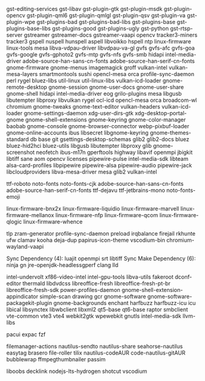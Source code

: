 
gst-editing-services  gst-libav  gst-plugin-gtk  gst-plugin-msdk  gst-plugin-opencv  gst-plugin-qml6  gst-plugin-qmlgl  gst-plugin-qsv gst-plugin-va  gst-plugin-wpe  gst-plugins-bad  gst-plugins-bad-libs gst-plugins-base  gst-plugins-base-libs gst-plugins-good gst-plugins-ugly gst-python gst-rtsp-server gstreamer gstreamer-docs  gstreamer-vaapi opencv tracker3-miners tracker3 gspell nuspell hunspell aspell libvoikko hspell ntp linux-firmware linux-tools mesa libva-vdpau-driver  libvdpau-va-gl gvfs gvfs-afc gvfs-goa gvfs-google gvfs-gphoto2 gvfs-mtp gvfs-nfs gvfs-smb hidapi intel-media-driver adobe-source-han-sans-cn-fonts adobe-source-han-serif-cn-fonts gnome-firmware gnome-menus  imagemagick groff vulkan-intel vulkan-mesa-layers smartmontools sushi  opencl-mesa orca profile-sync-daemon perl rygel bluez-libs util-linux util-linux-libs vulkan-icd-loader gnome-remote-desktop gnome-session gnome-user-docs gnome-user-share gnome-shell  hidapi intel-media-driver eog grilo-plugins mesa libgusb libutempter libproxy libvulkan rygel ocl-icd opencl-mesa orca broadcom-wl chromium gnome-tweaks gnome-text-editor vulkan-headers vulkan-icd-loader gnome-settings-daemon 	xdg-user-dirs-gtk xdg-desktop-portal-gnome gnome-shell-extensions gnome-keyring gnome-color-manager baobab gnome-console gnome-browser-connector webp-pixbuf-loader gnome-online-accounts ibus libsecret libgnome-keyring gnome-themes-standard db base git gsettings-desktop-schemas glib2 glib2-docs bluez bluez-hid2hci bluez-utils libgusb libutempter libproxy glib gnome-screenshot neofetch ibus-m17n gperftools highway libavif openmpi jbigkit libtiff sane aom opencv licenses pipewire-pulse intel-media-sdk libteam alsa-card-profiles libpipewire pipewire-alsa pipewire-audio pipewire-jack libcloudproviders libva-mesa-driver mesa glib2 vulkan-intel

ttf-roboto noto-fonts noto-fonts-cjk adobe-source-han-sans-cn-fonts adobe-source-han-serif-cn-fonts ttf-dejavu ttf-jetbrains-mono noto-fonts-emoji

linux-firmware-bnx2x linux-firmware-liquidio linux-firmware-marvell linux-firmware-mellanox linux-firmware-nfp linux-firmware-qcom linux-firmware-qlogic linux-firmware-whence

tlp zram-generator profile-sync-daemon preload irqbalance firejail rkhunte ufw clamav kooha deja-dup papirus-icon-theme vscodium-bin chromium-wayland-vaapi

Sync Dependency (4): luajit openmpi srt libtiff
Sync Make Dependency (6): ninja gn jre-openjdk-headlessgperf clang lld


intel-undervolt xf86-video-intel intel-gpu-tools libva-utils fakeroot dconf-editor thermald libdvdcss libreoffice-fresh libreoffice-fresh-pt-br libreoffice-fresh-sdk power-profiles-daemon gnome-shell-extension-appindicator simple-scan drawing gcr gnome-software gnome-software-packagekit-plugin  gnome-backgrounds enchant harfbuzz harfbuzz-icu  icu  libical  libsynctex  libwbclient libxml2  qt5-base  qt6-base  raptor smbclient  vte-common vte3 vte4 webkit2gtk wpewebkit gnutls intel-media-sdk llvm-libs

pacui expac fzf

filemanager-actions nautilus-sendto nautilus-share seahorse-nautilus  easytag brasero file-roller tilix  nautilus-codeAUR code-nautilus-gitAUR bubblewrap ffmpegthumbnailer passim

liboobs decklink  nodejs-lts-hydrogen shotcut vscodium  


